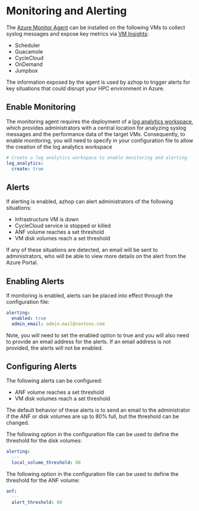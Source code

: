 # Monitoring and Alerting
The [Azure Monitor Agent](https://learn.microsoft.com/en-us/azure/azure-monitor/agents/agents-overview) can be installed on the following VMs to collect syslog messages and expose key metrics via [VM Insights](https://learn.microsoft.com/en-us/azure/azure-monitor/vm/vminsights-overview): 
- Scheduler
- Guacamole
- CycleCloud
- OnDemand
- Jumpbox 

The information exposed by the agent is used by azhop to trigger alerts for key situations that could disrupt your HPC environment in Azure.
## Enable Monitoring 
The monitoring agent requires the deployment of a [log analytics workspace](https://learn.microsoft.com/en-us/azure/azure-monitor/logs/log-analytics-workspace-overview), which provides administrators with a central location for analyzing syslog messages and the performance data of the target VMs. Consequently, to enable monitoring, you will need to specify in your configuration file to allow the creation of the log analytics workspace 
```yml
# Create a log analytics workspace to enable monitoring and alerting
log_analytics:
  create: true
```
## Alerts 
If alerting is enabled, azhop can alert administrators of the following situations: 
- Infrastructure VM is down 
- CycleCloud service is stopped or killed 
- ANF volume reaches a set threshold 
- VM disk volumes reach a set threshold

If any of these situations are detected, an email will be sent to administrators, who will be able to view more details on the alert from the Azure Portal.  

## Enabling Alerts 
If monitoring is enabled, alerts can be placed into effect through the configuration file:
```yml
alerting:
  enabled: true
  admin_email: admin.mail@contoso.com
```
Note, you will need to set the enabled option to true and you will also need to provide an email address for the alerts. If an email address is not provided, the alerts will not be enabled. 

## Configuring Alerts
The following alerts can be configured: 
- ANF volume reaches a set threshold 
- VM disk volumes reach a set threshold
 
The default behavior of these alerts is to send an email to the administrator if the ANF or disk volumes are up to 80% full, but the threshold can be changed. 

The following option in the configuration file can be used to define the threshold for the disk volumes: 
```yml
alerting:
  ---
  local_volume_threshold: 80
```

The following option in the configuration file can be used to define the threshold for the ANF volume: 
```yml
anf:
  ---
  alert_threshold: 80
```